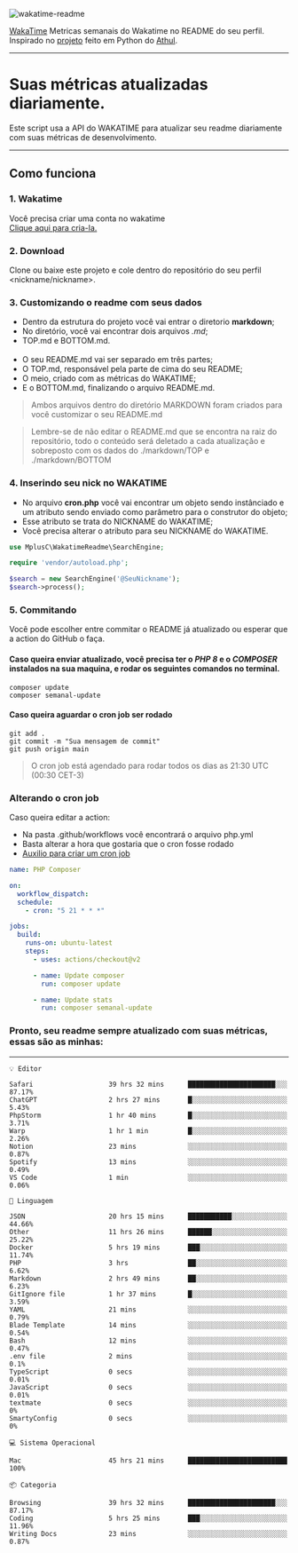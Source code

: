 ![wakatime-readme](https://socialify.git.ci/bymatheus/wakatime-readme/image?description=1&descriptionEditable=M%C3%A9tricas%20semanais%20do%20Wakatime%20no%20seu%20README%20de%20perfil.&font=KoHo&forks=1&language=1&owner=1&pattern=Signal&stargazers=1&theme=Dark)

[WakaTime](https://wakatime.com) Metricas semanais do Wakatime no README do seu perfil. <br>
Inspirado no [projeto](https://github.com/athul/waka-readme) feito em Python do [Athul](https://github.com/athul).
___

# Suas métricas atualizadas diariamente.
Este script usa a API do WAKATIME para atualizar seu readme diariamente com suas métricas de desenvolvimento.

___

## Como funciona

### 1. Wakatime
Você precisa criar uma conta no wakatime <br>
[Clique aqui para cria-la.](https://wakatime.com) 

### 2. Download
Clone ou baixe este projeto e cole dentro do repositório do seu perfil <nickname/nickname>.

### 3. Customizando o readme com seus dados
- Dentro da estrutura do projeto você vai entrar o diretorio **markdown**;  
- No diretório, você vai encontrar dois arquivos *.md*;
- TOP.md e BOTTOM.md.
<br><br>
- O seu README.md vai ser separado em três partes; 
- O TOP.md, responsável pela parte de cima do seu README;
- O meio, criado com as métricas do WAKATIME;
- E o BOTTOM.md, finalizando o arquivo README.md.<br>

> Ambos arquivos dentro do diretório MARKDOWN foram criados para você customizar o seu README.md

> Lembre-se de não editar o README.md que se encontra na raiz do repositório, todo o conteúdo será deletado a cada atualização e sobreposto com os dados do ./markdown/TOP e ./markdown/BOTTOM

### 4. Inserindo seu nick no WAKATIME
- No arquivo **cron.php** você vai encontrar um objeto sendo instânciado e um atributo sendo enviado como parâmetro para o construtor do objeto;
- Esse atributo se trata do NICKNAME do WAKATIME;
- Você precisa alterar o atributo para seu NICKNAME do WAKATIME.

```php
use MplusC\WakatimeReadme\SearchEngine;

require 'vendor/autoload.php';

$search = new SearchEngine('@SeuNickname');
$search->process();
```

### 5. Commitando
Você pode escolher entre commitar o README já atualizado ou esperar que a action do GitHub o faça. <br>

#### Caso queira enviar atualizado, você precisa ter o *PHP 8* e o *COMPOSER* instalados na sua maquina, e rodar os seguintes comandos no terminal.
```composer
composer update
composer semanal-update 
```

#### Caso queira aguardar o cron job ser rodado 
```git 
git add .
git commit -m "Sua mensagem de commit"
git push origin main
```

>O cron job está agendado para rodar todos os dias as 21:30 UTC (00:30 CET-3) 

### Alterando o cron job
Caso queira editar a action:

- Na pasta .github/workflows você encontrará o arquivo php.yml
- Basta alterar a hora que gostaria que o cron fosse rodado
- [Auxilio para criar um cron job](https://crontab.guru)

```yml
name: PHP Composer

on:
  workflow_dispatch:
  schedule:
    - cron: "5 21 * * *"

jobs:
  build:
    runs-on: ubuntu-latest
    steps:
      - uses: actions/checkout@v2

      - name: Update composer
        run: composer update

      - name: Update stats
        run: composer semanal-update
```

### Pronto, seu readme sempre atualizado com suas métricas, essas são as minhas:

___
```text
💡 Editor

Safari                   39 hrs 32 mins      ██████████████████████░░░     87.17%
ChatGPT                  2 hrs 27 mins       █░░░░░░░░░░░░░░░░░░░░░░░░      5.43%
PhpStorm                 1 hr 40 mins        █░░░░░░░░░░░░░░░░░░░░░░░░      3.71%
Warp                     1 hr 1 min          █░░░░░░░░░░░░░░░░░░░░░░░░      2.26%
Notion                   23 mins             ░░░░░░░░░░░░░░░░░░░░░░░░░      0.87%
Spotify                  13 mins             ░░░░░░░░░░░░░░░░░░░░░░░░░      0.49%
VS Code                  1 min               ░░░░░░░░░░░░░░░░░░░░░░░░░      0.06%
```
```text
💬 Linguagem

JSON                     20 hrs 15 mins      ███████████░░░░░░░░░░░░░░     44.66%
Other                    11 hrs 26 mins      ██████░░░░░░░░░░░░░░░░░░░     25.22%
Docker                   5 hrs 19 mins       ███░░░░░░░░░░░░░░░░░░░░░░     11.74%
PHP                      3 hrs               ██░░░░░░░░░░░░░░░░░░░░░░░      6.62%
Markdown                 2 hrs 49 mins       ██░░░░░░░░░░░░░░░░░░░░░░░      6.23%
GitIgnore file           1 hr 37 mins        █░░░░░░░░░░░░░░░░░░░░░░░░      3.59%
YAML                     21 mins             ░░░░░░░░░░░░░░░░░░░░░░░░░      0.79%
Blade Template           14 mins             ░░░░░░░░░░░░░░░░░░░░░░░░░      0.54%
Bash                     12 mins             ░░░░░░░░░░░░░░░░░░░░░░░░░      0.47%
.env file                2 mins              ░░░░░░░░░░░░░░░░░░░░░░░░░       0.1%
TypeScript               0 secs              ░░░░░░░░░░░░░░░░░░░░░░░░░      0.01%
JavaScript               0 secs              ░░░░░░░░░░░░░░░░░░░░░░░░░      0.01%
textmate                 0 secs              ░░░░░░░░░░░░░░░░░░░░░░░░░         0%
SmartyConfig             0 secs              ░░░░░░░░░░░░░░░░░░░░░░░░░         0%
```
```text
💻 Sistema Operacional

Mac                      45 hrs 21 mins      █████████████████████████       100%
```
```text
📦 Categoria

Browsing                 39 hrs 32 mins      ██████████████████████░░░     87.17%
Coding                   5 hrs 25 mins       ███░░░░░░░░░░░░░░░░░░░░░░     11.96%
Writing Docs             23 mins             ░░░░░░░░░░░░░░░░░░░░░░░░░      0.87%
```
